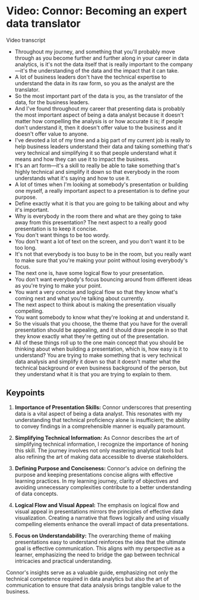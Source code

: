 # Video: Connor: Becoming an expert data translator

Video transcript

- Throughout my journey, and something that you'll probably move through as you become further and further along in your career in data analytics, is it's not the data itself that is really important to the company—it's the understanding of the data and the impact that it can take.
- A lot of business leaders don't have the technical expertise to understand the data in its raw form, so you as the analyst are the translator.
- So the most important part of the data is you, as the translator of the data, for the business leaders.
- And I've found throughout my career that presenting data is probably the most important aspect of being a data analyst because it doesn't matter how compelling the analysis is or how accurate it is; if people don't understand it, then it doesn't offer value to the business and it doesn't offer value to anyone.
- I've devoted a lot of my time and a big part of my current job is really to help business leaders understand their data and taking something that's very technical and simplifying it so that people understand what it means and how they can use it to impact the business.
- It's an art form—it's a skill to really be able to take something that's highly technical and simplify it down so that everybody in the room understands what it's saying and how to use it.
- A lot of times when I'm looking at somebody's presentation or building one myself, a really important aspect to a presentation is to define your purpose.
- Define exactly what it is that you are going to be talking about and why it's important.
- Why is everybody in the room there and what are they going to take away from this presentation? The next aspect to a really good presentation is to keep it concise.
- You don't want things to be too wordy.
- You don't want a lot of text on the screen, and you don't want it to be too long.
- It's not that everybody is too busy to be in the room, but you really want to make sure that you're making your point without losing everybody's focus.
- The next one is, have some logical flow to your presentation.
- You don't want everybody's focus bouncing around from different ideas as you're trying to make your point.
- You want a very concise and logical flow so that they know what's coming next and what you're talking about currently.
- The next aspect to think about is making the presentation visually compelling.
- You want somebody to know what they're looking at and understand it.
- So the visuals that you choose, the theme that you have for the overall presentation should be appealing, and it should draw people in so that they know exactly what they're getting out of the presentation.
- All of these things roll up to the one main concept that you should be thinking about when building a presentation, which is, how easy is it to understand? You are trying to make something that is very technical data analysis and simplify it down so that it doesn't matter what the technical background or even business background of the person, but they understand what it is that you are trying to explain to them.

## Keypoints

1. **Importance of Presentation Skills:** Connor underscores that presenting data is a vital aspect of being a data analyst. This resonates with my understanding that technical proficiency alone is insufficient; the ability to convey findings in a comprehensible manner is equally paramount.

2. **Simplifying Technical Information:** As Connor describes the art of simplifying technical information, I recognize the importance of honing this skill. The journey involves not only mastering analytical tools but also refining the art of making data accessible to diverse stakeholders.

3. **Defining Purpose and Conciseness:** Connor's advice on defining the purpose and keeping presentations concise aligns with effective learning practices. In my learning journey, clarity of objectives and avoiding unnecessary complexities contribute to a better understanding of data concepts.

4. **Logical Flow and Visual Appeal:** The emphasis on logical flow and visual appeal in presentations mirrors the principles of effective data visualization. Creating a narrative that flows logically and using visually compelling elements enhance the overall impact of data presentations.

5. **Focus on Understandability:** The overarching theme of making presentations easy to understand reinforces the idea that the ultimate goal is effective communication. This aligns with my perspective as a learner, emphasizing the need to bridge the gap between technical intricacies and practical understanding.

Connor's insights serve as a valuable guide, emphasizing not only the technical competence required in data analytics but also the art of communication to ensure that data analysis brings tangible value to the business.
